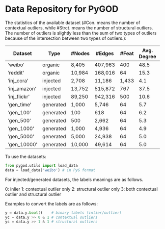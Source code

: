 # Data Repository for PyGOD

The statistics of the available dataset (#Con. means the number of contextual outliers, while #Strct. means the number of structural outliers. The number of outliers is slightly less than the sum of two types of outliers because of the intersection between two types of outliers.):

| Dataset      | Type      | #Nodes | #Edges  | \#Feat | Avg. Degree | #Con. | #Strct. | #Outliers | Outlier Ratio |
| ------------ | --------- | ------ | ------- | ------ | ----------- | ----- | ------- | --------- | ------------- |
| 'weibo'      | organic   | 8,405  | 407,963 | 400    | 48.5        | -     | -       | 868       | 10.3%         |
| 'reddit'     | organic   | 10,984 | 168,016 | 64     | 15.3        | -     | -       | 366       | 3.3%          |
| 'inj_cora'   | injected  | 2,708  | 11,186  | 1,433  | 4.1         | 70    | 70      | 138       | 5.1%          |
| 'inj_amazon' | injected  | 13,752 | 515,872 | 767    | 37.5        | 350   | 350     | 694       | 5.0%          |
| 'inj_flickr' | injected  | 89,250 | 942,316 | 500    | 10.6        | 2,240 | 2,240   | 4,414     | 4.9%          |
| 'gen_time'   | generated | 1,000  | 5,746   | 64     | 5.7         | 100   | 100     | 189       | 18.9%         |
| 'gen_100'    | generated | 100    | 618     | 64     | 6.2         | 10    | 10      | 18        | 18.0%         |
| 'gen_500'    | generated | 500    | 2,662   | 64     | 5.3         | 10    | 10      | 20        | 4.0%          |
| 'gen_1000'   | generated | 1,000  | 4,936   | 64     | 4.9         | 10    | 10      | 20        | 2.0%          |
| 'gen_5000'   | generated | 5,000  | 24,938  | 64     | 5.0         | 10    | 10      | 20        | 0.4%          |
| 'gen_10000'  | generated | 10,000 | 49,614  | 64     | 5.0         | 10    | 10      | 20        | 0.2%          |

To use the datasets:

```python
from pygod.utils import load_data
data = load_data('weibo') # in PyG format
```

For injected/generated datasets, the labels meanings are as follows. 

0: inlier
1: contextual outlier only
2: structural outlier only
3: both contextual outlier and structural outlier

Examples to convert the labels are as follows:

```python
y = data.y.bool()    # binary labels (inlier/outlier)
yc = data.y >> 0 & 1 # contextual outliers
ys = data.y >> 1 & 1 # structural outliers
```

